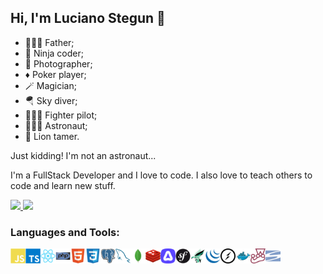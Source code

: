 ## Hi, I'm Luciano Stegun 👋


- 🧔🏻‍♂️ Father;
- 🥷 Ninja coder;
- 📸 Photographer;
- ♦️ Poker player;
- 🪄 Magician;
- 🪂 Sky diver;
- 👨🏻‍✈️ Fighter pilot;
- 🧑🏻‍🚀 Astronaut;
- 🦁 Lion tamer.

Just kidding! I'm not an astronaut...

I'm a FullStack Developer and I love to code. I also love to teach others to code and learn new stuff.

<div align="center" style="display: flex">
  <a href="https://github.com/lucianostegun">
  <img height="220em" src="https://github-readme-stats.vercel.app/api?username=lucianostegun&show_icons=true&theme=dracula&include_all_commits=true&count_private=true"/>
  <img height="220em" src="https://github-readme-stats.vercel.app/api/top-langs/?username=lucianostegun&layout=compact&langs_count=10&theme=dracula"/>
  </a>
</div>
  
### Languages and Tools:
<img align="left" alt="LucianoStegun-Js" width="24" src="https://raw.githubusercontent.com/devicons/devicon/master/icons/javascript/javascript-plain.svg" />
<img align="left" alt="LucianoStegun-Ts" width="24" src="https://raw.githubusercontent.com/devicons/devicon/master/icons/typescript/typescript-plain.svg" />
<img align="left" alt="LucianoStegun-React" width="24" src="https://raw.githubusercontent.com/devicons/devicon/master/icons/react/react-original.svg" />
<img align="left" alt="LucianoStegun-PHP" width="24" src="https://raw.githubusercontent.com/devicons/devicon/master/icons/php/php-original.svg" />
<img align="left" alt="LucianoStegun-HTML" width="24" src="https://raw.githubusercontent.com/devicons/devicon/master/icons/html5/html5-original.svg" />
<img align="left" alt="LucianoStegun-CSS" width="24" src="https://raw.githubusercontent.com/devicons/devicon/master/icons/css3/css3-original.svg" />
<img align="left" alt="LucianoStegun-Postgresql" width="24" src="https://raw.githubusercontent.com/devicons/devicon/master/icons/postgresql/postgresql-original.svg" />
<img align="left" alt="LucianoStegun-MySql" width="24" src="https://raw.githubusercontent.com/devicons/devicon/master/icons/mysql/mysql-original.svg" />
<img align="left" alt="LucianoStegun-MongoDb" width="24" src="https://raw.githubusercontent.com/devicons/devicon/master/icons/mongodb/mongodb-original.svg" />
<img align="left" alt="LucianoStegun-Redis" width="24" src="https://raw.githubusercontent.com/devicons/devicon/master/icons/redis/redis-original.svg" />
<img align="left" alt="LucianoStegun-AdonisJs" width="24" src="https://raw.githubusercontent.com/devicons/devicon/master/icons/adonisjs/adonisjs-original.svg" />
<img align="left" alt="LucianoStegun-Symfony" width="24" src="https://raw.githubusercontent.com/devicons/devicon/master/icons/symfony/symfony-original.svg" />
<img align="left" alt="LucianoStegun-Phalcon" width="24" src="https://raw.githubusercontent.com/devicons/devicon/master/icons/phalcon/phalcon-original.svg" />
<img align="left" alt="LucianoStegun-jQuery" width="24" src="https://raw.githubusercontent.com/devicons/devicon/master/icons/jquery/jquery-original.svg" />
<img align="left" alt="LucianoStegun-SocketIo" width="24" src="https://raw.githubusercontent.com/devicons/devicon/master/icons/socketio/socketio-original.svg" />
<img align="left" alt="LucianoStegun-Docker" width="24" src="https://raw.githubusercontent.com/devicons/devicon/master/icons/docker/docker-original.svg" />
<img align="left" alt="LucianoStegun-Jest" width="24" src="https://raw.githubusercontent.com/devicons/devicon/master/icons/jest/jest-plain.svg" />
<img align="left" alt="LucianoStegun-Subversion" width="24" src="https://raw.githubusercontent.com/devicons/devicon/master/icons/subversion/subversion-original.svg" />

